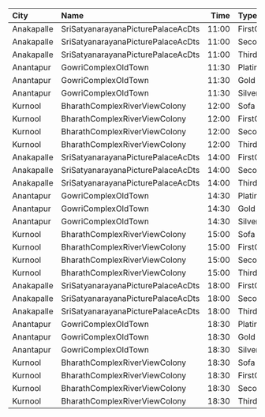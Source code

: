 | City       | Name                               |  Time | Type        | Price | Capacity | Booked |
| :--------- | :--------------------------------- | ----: | :---------- | ----: | -------: | -----: |
| Anakapalle | SriSatyanarayanaPicturePalaceAcDts | 11:00 | FirstClass  |  112₹ |      388 |    374 |
| Anakapalle | SriSatyanarayanaPicturePalaceAcDts | 11:00 | SecondClass |   67₹ |       32 |     32 |
| Anakapalle | SriSatyanarayanaPicturePalaceAcDts | 11:00 | ThirdClass  |   44₹ |      119 |    119 |
| Anantapur  | GowriComplexOldTown                | 11:30 | Platinum    |  110₹ |      160 |     97 |
| Anantapur  | GowriComplexOldTown                | 11:30 | Gold        |   70₹ |       14 |      7 |
| Anantapur  | GowriComplexOldTown                | 11:30 | Silver      |   30₹ |       33 |     33 |
| Kurnool    | BharathComplexRiverViewColony      | 12:00 | Sofa        |   70₹ |       12 |      6 |
| Kurnool    | BharathComplexRiverViewColony      | 12:00 | FirstClass  |   70₹ |      204 |    101 |
| Kurnool    | BharathComplexRiverViewColony      | 12:00 | SecondClass |   50₹ |       90 |     45 |
| Kurnool    | BharathComplexRiverViewColony      | 12:00 | ThirdClass  |   50₹ |       80 |     40 |
| Anakapalle | SriSatyanarayanaPicturePalaceAcDts | 14:00 | FirstClass  |  112₹ |      388 |    374 |
| Anakapalle | SriSatyanarayanaPicturePalaceAcDts | 14:00 | SecondClass |   67₹ |       32 |     32 |
| Anakapalle | SriSatyanarayanaPicturePalaceAcDts | 14:00 | ThirdClass  |   44₹ |      119 |    119 |
| Anantapur  | GowriComplexOldTown                | 14:30 | Platinum    |  110₹ |      160 |     97 |
| Anantapur  | GowriComplexOldTown                | 14:30 | Gold        |   70₹ |       14 |      7 |
| Anantapur  | GowriComplexOldTown                | 14:30 | Silver      |   30₹ |       33 |     33 |
| Kurnool    | BharathComplexRiverViewColony      | 15:00 | Sofa        |   70₹ |       12 |      6 |
| Kurnool    | BharathComplexRiverViewColony      | 15:00 | FirstClass  |   70₹ |      204 |    101 |
| Kurnool    | BharathComplexRiverViewColony      | 15:00 | SecondClass |   50₹ |       90 |     45 |
| Kurnool    | BharathComplexRiverViewColony      | 15:00 | ThirdClass  |   50₹ |       80 |     40 |
| Anakapalle | SriSatyanarayanaPicturePalaceAcDts | 18:00 | FirstClass  |  112₹ |      388 |    374 |
| Anakapalle | SriSatyanarayanaPicturePalaceAcDts | 18:00 | SecondClass |   67₹ |       32 |     32 |
| Anakapalle | SriSatyanarayanaPicturePalaceAcDts | 18:00 | ThirdClass  |   44₹ |      119 |    119 |
| Anantapur  | GowriComplexOldTown                | 18:30 | Platinum    |  110₹ |      160 |     97 |
| Anantapur  | GowriComplexOldTown                | 18:30 | Gold        |   70₹ |       14 |      7 |
| Anantapur  | GowriComplexOldTown                | 18:30 | Silver      |   30₹ |       33 |     33 |
| Kurnool    | BharathComplexRiverViewColony      | 18:30 | Sofa        |   70₹ |       12 |      6 |
| Kurnool    | BharathComplexRiverViewColony      | 18:30 | FirstClass  |   70₹ |      204 |    101 |
| Kurnool    | BharathComplexRiverViewColony      | 18:30 | SecondClass |   50₹ |       90 |     45 |
| Kurnool    | BharathComplexRiverViewColony      | 18:30 | ThirdClass  |   50₹ |       80 |     40 |